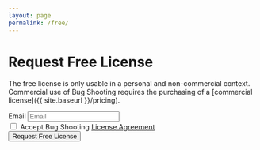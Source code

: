 ```yaml
---
layout: page
permalink: /free/
---
```


# Request Free License

The free license is only usable in a personal and non-commercial context. Commercial use of Bug Shooting requires the purchasing of a [commercial license]({{ site.baseurl }}/pricing).

<form method="POST" action="https://services.bugshooting.com/rest/freelicense">
  <div class="row mb-3">
    <div class="form-group">
      <label for="activationfile" class="col-sm-2 col-form-label">Email</label>
      <input class="form-control" type="email" placeholder="Email" required name="email" maxlength="100">
    </div>
  </div>
  <div class="row mb-3">
    <div class="form-group">
      <div class="form-check">
        <input class="form-check-input" type="checkbox" required name="agreement">
        <label class="form-check-label" for="agreement">Accept Bug Shooting <a href="{{ site.baseurl }}/agreement" target="_blank">License Agreement</a></label>
      </div>
    </div>
   </div>
  <input type="hidden" name="language" value="en-US">
  <input type="hidden" name="successurl" value="{{ site.url }}{{ site.baseurl }}/freesuccess">
  <input type="hidden" name="failurl" value="{{ site.url }}{{ site.baseurl }}/free">
  <div class="row mb-3">
    <button class="btn btn-lg btn-primary btn-block" type="submit">Request Free License</button>
  </div>
</form>
